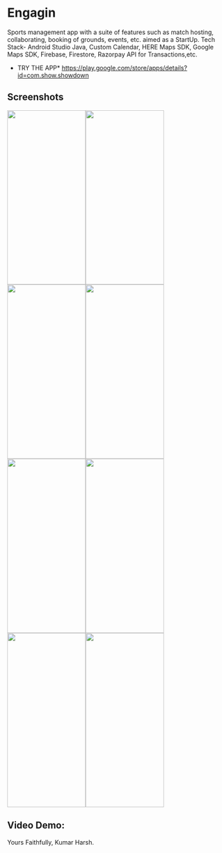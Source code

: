 # Engagin
Sports management app with a suite of features such as match hosting, collaborating, booking of grounds, events, etc. aimed as a StartUp. Tech Stack- Android Studio Java, Custom Calendar, HERE Maps SDK, Google Maps SDK, Firebase, Firestore, Razorpay API for Transactions,etc.

* TRY THE APP*
https://play.google.com/store/apps/details?id=com.show.showdown

## Screenshots

<img src="https://user-images.githubusercontent.com/76583677/163007403-bb1f3f39-7a76-45bc-bae4-fa729f94afaa.jpg" width="180" height="400"><img src="https://user-images.githubusercontent.com/76583677/163007412-f54f9d7f-1e5a-46e1-a0a9-a1b9df62efd7.jpg" width="180" height="400"><img src="https://user-images.githubusercontent.com/76583677/163007416-769a55f3-254a-44ad-8eb3-27870ea85d9d.jpg" width="180" height="400"><img src="https://user-images.githubusercontent.com/76583677/163007418-7379a855-340d-403c-9757-579ceee1a3a2.jpg" width="180" height="400"><img src="https://user-images.githubusercontent.com/76583677/163007421-aa70119f-7995-40a7-9da3-57b3c4fc8da1.jpg" width="180" height="400"><img src="https://user-images.githubusercontent.com/76583677/163007515-653513bf-f245-465d-a75d-78ed702bc686.jpeg" width="180" height="400"><img src="https://user-images.githubusercontent.com/76583677/163007523-8852f939-1557-4a9f-bbdb-6760ad54da51.jpeg" width="180" height="400"><img src="https://user-images.githubusercontent.com/76583677/163007530-588b1468-bd65-48a7-abc7-022623d7c4f8.jpeg" width="180" height="400">

## Video Demo:


Yours Faithfully,
Kumar Harsh.



